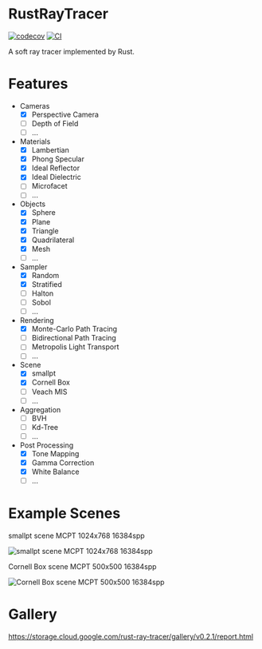 # RustRayTracer

[![codecov](https://codecov.io/gh/nero19960329/RustRayTracer/graph/badge.svg?token=D2BBB05QHQ)](https://codecov.io/gh/nero19960329/RustRayTracer)
[![CI](https://github.com/nero19960329/RustRayTracer/actions/workflows/ci.yml/badge.svg)](https://github.com/nero19960329/RustRayTracer/actions/workflows/ci.yml)

A soft ray tracer implemented by Rust.

# Features

- Cameras
  - [x] Perspective Camera
  - [ ] Depth of Field
  - [ ] ...
- Materials
  - [x] Lambertian
  - [x] Phong Specular
  - [x] Ideal Reflector
  - [x] Ideal Dielectric
  - [ ] Microfacet
  - [ ] ...
- Objects
  - [x] Sphere
  - [x] Plane
  - [x] Triangle
  - [x] Quadrilateral
  - [x] Mesh
  - [ ] ...
- Sampler
  - [x] Random
  - [x] Stratified
  - [ ] Halton
  - [ ] Sobol
  - [ ] ...
- Rendering
  - [x] Monte-Carlo Path Tracing
  - [ ] Bidirectional Path Tracing
  - [ ] Metropolis Light Transport
  - [ ] ...
- Scene
  - [x] smallpt
  - [x] Cornell Box
  - [ ] Veach MIS
  - [ ] ...
- Aggregation
  - [ ] BVH
  - [ ] Kd-Tree
  - [ ] ...
- Post Processing
  - [x] Tone Mapping
  - [x] Gamma Correction
  - [x] White Balance
  - [ ] ...

# Example Scenes

smallpt scene MCPT 1024x768 16384spp

![smallpt scene MCPT 1024x768 16384spp](https://i.imgur.com/DuFLUKm.png)

Cornell Box scene MCPT 500x500 16384spp

![Cornell Box scene MCPT 500x500 16384spp](https://i.imgur.com/e4lEBgj.png)

# Gallery

https://storage.cloud.google.com/rust-ray-tracer/gallery/v0.2.1/report.html
